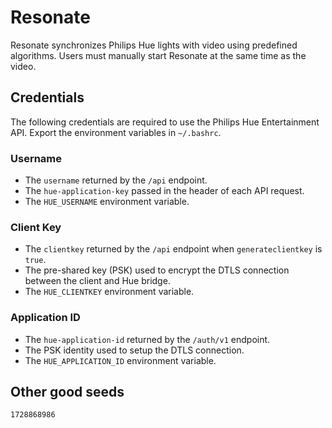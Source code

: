 # Resonate

Resonate synchronizes Philips Hue lights with video using predefined algorithms. Users
must manually start Resonate at the same time as the video.

## Credentials

The following credentials are required to use the Philips Hue Entertainment API.  Export
the environment variables in `~/.bashrc`.

### Username

* The `username` returned by the `/api` endpoint.
* The `hue-application-key` passed in the header of each API request.
* The `HUE_USERNAME` environment variable.

### Client Key

* The `clientkey` returned by the `/api` endpoint when `generateclientkey` is `true`.
* The pre-shared key (PSK) used to encrypt the DTLS connection between the client and
  Hue bridge.
* The `HUE_CLIENTKEY` environment variable.

### Application ID

* The `hue-application-id` returned by the `/auth/v1` endpoint.
* The PSK identity used to setup the DTLS connection.
* The `HUE_APPLICATION_ID` environment variable.

## Other good seeds

```
1728868986
```
